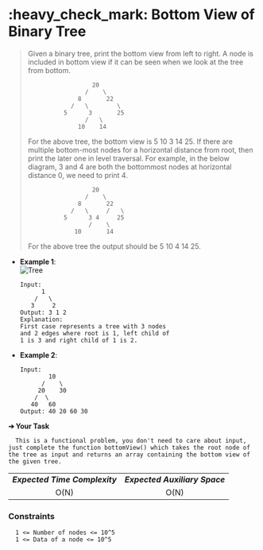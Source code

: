 <h1>:heavy_check_mark: Bottom View of Binary Tree</h1>
<blockquote>
Given a binary tree, print the bottom view from left to right.
A node is included in bottom view if it can be seen when we look at the tree from bottom.

                      20
                    /    \
                  8       22
                /   \        \
              5      3       25
                    /   \      
                  10    14

For the above tree, the bottom view is 5 10 3 14 25.
If there are multiple bottom-most nodes for a horizontal distance from root, then print the later one in level traversal. For example, in the below diagram, 3 and 4 are both the bottommost nodes at horizontal distance 0, we need to print 4.

                      20
                    /    \
                  8       22
                /   \     /   \
              5      3 4     25
                     /    \      
                 10       14

For the above tree the output should be 5 10 4 14 25.
</blockquote>

* **Example 1**:<br>
![Tree](https://contribute.geeksforgeeks.org/wp-content/uploads/BT-1.jpg)

      Input:
            1
          /   \
         3     2
      Output: 3 1 2
      Explanation:
      First case represents a tree with 3 nodes
      and 2 edges where root is 1, left child of
      1 is 3 and right child of 1 is 2.

* **Example 2**:<br>

      Input:
              10
            /    \
           20    30
          /  \
         40   60
      Output: 40 20 60 30

**➔ Your Task**

      This is a functional problem, you don't need to care about input, just complete the function bottomView() which takes the root node of the tree as input and returns an array containing the bottom view of the given tree.

<table align="center">
      <tr><td><em><b>Expected Time Complexity</td> <td><em><b>Expected Auxiliary Space</td></tr>
      <tr><td align="center">O(N)</td> <td align="center">O(N)</td></tr>
</table>

### **Constraints** 

      1 <= Number of nodes <= 10^5
      1 <= Data of a node <= 10^5